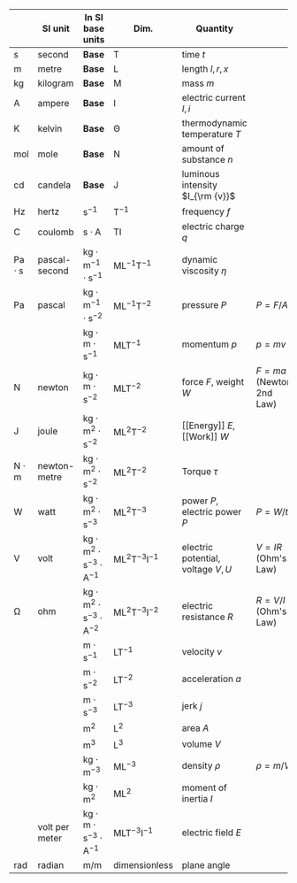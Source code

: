

|                       | SI unit        | In SI base units                                  | Dim.                             | Quantity                          |                         |                            |
| --------------------- | -------------- | ------------------------------------------------- | -------------------------------- | --------------------------------- | ----------------------- | -------------------------- |
| $\mathsf{s}$          | second         | **Base**                                          | $\mathsf{T}$                     | time $t$                          |                         |                            |
| $\mathsf{m}$          | metre          | **Base**                                          | $\mathsf{L}$                     | length $l, r, x$                  |                         |                            |
| $\mathsf{kg}$         | kilogram       | **Base**                                          | $\mathsf{M}$                     | mass $m$                          |                         |                            |
| $\mathsf{A}$          | ampere         | **Base**                                          | $\mathsf{I}$                     | electric current $I, i$           |                         | $I(t)=\frac{dq(t)}{dt}$    |
| $\mathsf{K}$          | kelvin         | **Base**                                          | $\mathsf{\Theta}$                | thermodynamic temperature $T$     |                         |                            |
| $\mathsf{mol}$        | mole           | **Base**                                          | $\mathsf{N}$                     | amount of substance $n$           |                         |                            |
| $\mathsf{cd}$         | candela        | **Base**                                          | $\mathsf{J}$                     | luminous intensity $I_{\rm {v}}$  |                         |                            |
| $\mathsf{Hz}$         | hertz          | $\mathsf{s^{-1}}$                                 | ${\mathsf {T^{-1}}}$             | frequency $f$                     |                         |                            |
| $\mathsf{C}$          | coulomb        | $\mathsf{s\cdot A}$                               | $\mathsf{TI}$                    | electric charge $q$               |                         |                            |
| $\mathsf{Pa\cdot s}$  | pascal-second  | $\mathsf{kg   \cdot m^{−1}\cdot s^{−1}}$          | ${\mathsf {ML^{−1}T^{-1}}}$      | dynamic viscosity $\eta$          |                         |                            |
| $\mathsf{Pa}$         | pascal         | $\mathsf{kg   \cdot m^{−1}\cdot s^{−2}}$          | ${\mathsf {ML^{−1}T^{-2}}}$      | pressure $P$                      | $P=F/A$                 |                            |
|                       |                | $\mathsf{kg  \cdot m \cdot s^{−1}}$               | $\mathsf{MLT^{-1}}$              | momentum $p$                      | $p=mv$                  |                            |
| $\mathsf{N}$          | newton         | $\mathsf{{kg\cdot m \cdot s}^{-2}}$               | ${\mathsf {MLT}}^{-2}$           | force $F$, weight $W$             | $F=ma$ (Newton 2nd Law) | $F(t)=\frac{d p(t)}{dt}$   |
| $\mathsf{J}$          | joule          | $\mathsf{kg   \cdot m^2\cdot s^{−2}}$             | ${\mathsf {ML^{2}T^{-2}}}$       | [[Energy]] $E$, [[Work]] $W$      |                         |                            |
| $\mathsf{N \cdot m }$ | newton-metre   | $\mathsf{kg   \cdot m^2\cdot s^{−2}}$             | ${\mathsf {ML^{2}T^{-2}}}$       | Torque $\tau$                     |                         |                            |
| $\mathsf{W}$          | watt           | $\mathsf{kg   \cdot m^2\cdot s^{−3}}$             | ${\mathsf {ML^{2}T^{-3}}}$       | power $P$, electric power $P$     | $P=W/t$                 |                            |
| $\mathsf{V}$          | volt           | $\mathsf{kg   \cdot m^2\cdot s^{−3}\cdot A^{-1}}$ | ${\mathsf {ML^{2}T^{-3}I^{-1}}}$ | electric potential, voltage $V,U$ | $V=IR$ (Ohm's Law)      |                            |
| $\mathsf{Ω}$          | ohm            | $\mathsf{kg   \cdot m^2\cdot s^{−3}\cdot A^{-2}}$ | ${\mathsf {ML^{2}T^{-3}I^{-2}}}$ | electric resistance $R$           | $R=V/I$ (Ohm's Law)     |                            |
|                       |                | $\mathsf{m\cdot s^{-1}}$                          | $\mathsf{LT^{-1}}$               | velocity $v$                      |                         | $v(t)=\frac{d x(t)}{dt}$   |
|                       |                | $\mathsf{m\cdot s^{-2}}$                          | $\mathsf{LT^{-2}}$               | acceleration $a$                  |                         | $a(t)={\frac {dv(t)}{dt}}$ |
|                       |                | $\mathsf{m\cdot s^{-3}}$                          | $\mathsf{LT^{-3}}$               | jerk $j$                          |                         | $j(t)={\frac {da(t)}{dt}}$ |
|                       |                | $\mathsf{m^2}$                                    | $\mathsf{L^2}$                   | area $A$                          |                         |                            |
|                       |                | $\mathsf{m^3}$                                    | $\mathsf{L^3}$                   | volume $V$                        |                         |                            |
|                       |                | $\mathsf{kg\cdot m^{-3}}$                         | $\mathsf{ML^{-3}}$               | density $\rho$                    | $\rho=m/V$              |                            |
|                       |                | $\mathsf{kg \cdot m^2}$                           | $\mathsf{ML^2}$                  | moment of inertia $I$             |                         |                            |
|                       | volt per meter | $\mathsf{kg \cdot m \cdot s^{-3} \cdot A^{-1}}$   | $\mathsf{MLT^{-3}I^{-1}}$        | electric field $E$                |                         |                            |
| $\mathsf{rad}$        | radian         | $\mathsf{m/m}$                                    | dimensionless                    | plane angle                       |                         |                            |

